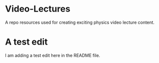 # Video-Lectures
A repo resources used for creating exciting physics video lecture content.

# A test edit
I am adding a test edit here in the README file.
